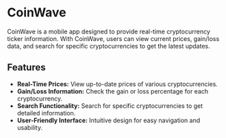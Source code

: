# CoinWave

CoinWave is a mobile app designed to provide real-time cryptocurrency ticker information. With CoinWave, users can view current prices, gain/loss data, and search for specific cryptocurrencies to get the latest updates.

## Features

- **Real-Time Prices:** View up-to-date prices of various cryptocurrencies.
- **Gain/Loss Information:** Check the gain or loss percentage for each cryptocurrency.
- **Search Functionality:** Search for specific cryptocurrencies to get detailed information.
- **User-Friendly Interface:** Intuitive design for easy navigation and usability.
